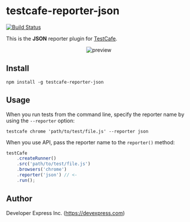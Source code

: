 # testcafe-reporter-json
[![Build Status](https://travis-ci.org/DevExpress/testcafe-reporter-json.svg)](https://travis-ci.org/DevExpress/testcafe-reporter-json)

This is the **JSON** reporter plugin for [TestCafe](http://devexpress.github.io/testcafe).

<p align="center">
    <img src="https://raw.githubusercontent.com/DevExpress/testcafe-reporter-json/9b5026aafe3db1bee3452ab498e3f6224b7c95e5/media/preview.png" alt="preview" />
</p>

## Install

```
npm install -g testcafe-reporter-json
```

## Usage

When you run tests from the command line, specify the reporter name by using the `--reporter` option:

```
testcafe chrome 'path/to/test/file.js' --reporter json
```


When you use API, pass the reporter name to the `reporter()` method:

```js
testCafe
    .createRunner()
    .src('path/to/test/file.js')
    .browsers('chrome')
    .reporter('json') // <-
    .run();
```

## Author
Developer Express Inc. (https://devexpress.com)
